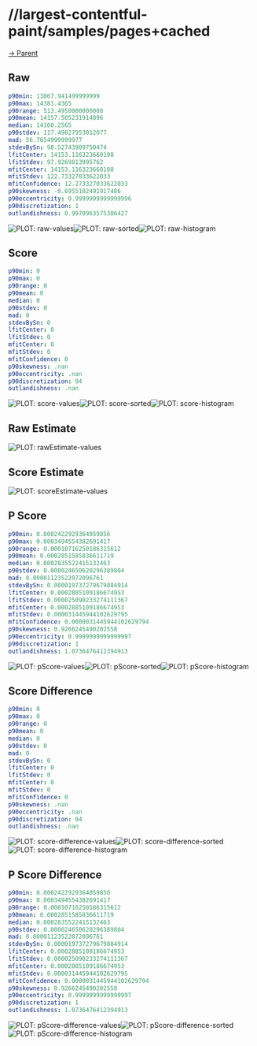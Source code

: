 
# //largest-contentful-paint/samples/pages+cached

[→ Parent](../..)


## Raw


```yaml
p90min: 13867.941499999999
p90max: 14381.4365
p90range: 513.4950000000008
p90mean: 14157.505231914896
median: 14160.2565
p90stdev: 117.49827953012077
mad: 56.7654999999977
stdevBySn: 98.52743909750474
lfitCenter: 14153.116323660108
lfitStdev: 97.9269813995762
mfitCenter: 14153.116323660108
mfitStdev: 122.73327033622033
mfitConfidence: 12.273327033622033
p90skewness: -0.6955102491917486
p90eccentricity: 0.9999999999999996
p90discretization: 1
outlandishness: 0.9970963575306427

```

![PLOT: raw-values](./raw/values.svg)![PLOT: raw-sorted](./raw/sorted.svg)![PLOT: raw-histogram](./raw/histogram.svg)
## Score


```yaml
p90min: 0
p90max: 0
p90range: 0
p90mean: 0
median: 0
p90stdev: 0
mad: 0
stdevBySn: 0
lfitCenter: 0
lfitStdev: 0
mfitCenter: 0
mfitStdev: 0
mfitConfidence: 0
p90skewness: .nan
p90eccentricity: .nan
p90discretization: 94
outlandishness: .nan

```

![PLOT: score-values](./score/values.svg)![PLOT: score-sorted](./score/sorted.svg)![PLOT: score-histogram](./score/histogram.svg)
## Raw Estimate

![PLOT: rawEstimate-values](./rawEstimate/values.svg)
## Score Estimate

![PLOT: scoreEstimate-values](./scoreEstimate/values.svg)
## P Score


```yaml
p90min: 0.0002422929364059856
p90max: 0.0003494554382691417
p90range: 0.00010716250186315612
p90mean: 0.0002851585836611719
median: 0.0002835522415132463
p90stdev: 0.000024650620296389804
mad: 0.00001123522072096761
stdevBySn: 0.000019737279679884914
lfitCenter: 0.0002885109186674953
lfitStdev: 0.000025090233274111367
mfitCenter: 0.0002885109186674953
mfitStdev: 0.000031445944102629795
mfitConfidence: 0.0000031445944102629794
p90skewness: 0.9266245490202558
p90eccentricity: 0.9999999999999997
p90discretization: 1
outlandishness: 1.0736476412394913

```

![PLOT: pScore-values](./pScore/values.svg)![PLOT: pScore-sorted](./pScore/sorted.svg)![PLOT: pScore-histogram](./pScore/histogram.svg)
## Score Difference


```yaml
p90min: 0
p90max: 0
p90range: 0
p90mean: 0
median: 0
p90stdev: 0
mad: 0
stdevBySn: 0
lfitCenter: 0
lfitStdev: 0
mfitCenter: 0
mfitStdev: 0
mfitConfidence: 0
p90skewness: .nan
p90eccentricity: .nan
p90discretization: 94
outlandishness: .nan

```

![PLOT: score-difference-values](./score-difference/values.svg)![PLOT: score-difference-sorted](./score-difference/sorted.svg)![PLOT: score-difference-histogram](./score-difference/histogram.svg)
## P Score Difference


```yaml
p90min: 0.0002422929364059856
p90max: 0.0003494554382691417
p90range: 0.00010716250186315612
p90mean: 0.0002851585836611719
median: 0.0002835522415132463
p90stdev: 0.000024650620296389804
mad: 0.00001123522072096761
stdevBySn: 0.000019737279679884914
lfitCenter: 0.0002885109186674953
lfitStdev: 0.000025090233274111367
mfitCenter: 0.0002885109186674953
mfitStdev: 0.000031445944102629795
mfitConfidence: 0.0000031445944102629794
p90skewness: 0.9266245490202558
p90eccentricity: 0.9999999999999997
p90discretization: 1
outlandishness: 1.0736476412394913

```

![PLOT: pScore-difference-values](./pScore-difference/values.svg)![PLOT: pScore-difference-sorted](./pScore-difference/sorted.svg)![PLOT: pScore-difference-histogram](./pScore-difference/histogram.svg)